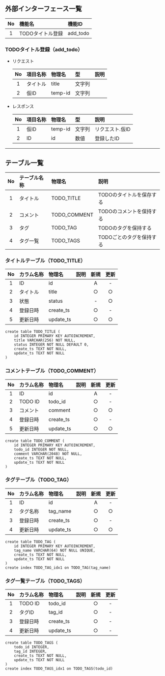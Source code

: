 ## 外部インターフェース一覧

|No|機能名|機能ID|
|:-:|:--|:--|
|1|TODOタイトル登録|add_todo|

### TODOタイトル登録（add_todo）

- リクエスト
  
  |No|項目名称|物理名|型|説明|
  |:-:|:--|:--|:--|:--|
  |1|タイトル|title|文字列||
  |2|仮ID|temp-id|文字列||

- レスポンス
  
  |No|項目名称|物理名|型|説明|
  |:-:|:--|:--|:--|:--|
  |1|仮ID|temp-id|文字列|リクエスト.仮ID|
  |2|ID|id|数値|登録したID|

***
## テーブル一覧

|No|テーブル名称|物理名|説明|
|:-:|:--|:--|:--|
|1|タイトル|TODO_TITLE|TODOのタイトルを保存する|
|2|コメント|TODO_COMMENT|TODOのコメントを保持する|
|3|タグ|TODO_TAG|TODOのタグを保持する|
|4|タグ一覧|TODO_TAGS|TODOごとのタグを保持する|

### タイトルテーブル（TODO_TITLE）

|No|カラム名称|物理名|説明|新規|更新|
|:-:|:--|:--|:--|:-:|:-:|
|1|ID|id||A|-|
|2|タイトル|title||○|○|
|3|状態|status||-|○|
|4|登録日時|create_ts||○|-|
|5|更新日時|update_ts||○|○|

```
create table TODO_TITLE (
    id INTEGER PRIMARY KEY AUTOINCREMENT,
    title VARCHAR(256) NOT NULL,
    status INTEGER NOT NULL DEFAULT 0,
    create_ts TEXT NOT NULL,
    update_ts TEXT NOT NULL
)
```

### コメントテーブル（TODO_COMMENT）

|No|カラム名称|物理名|説明|新規|更新|
|:-:|:--|:--|:--|:-:|:-:|
|1|ID|id||A|-|
|2|TODO ID|todo_id||○|-|
|3|コメント|comment||○|○|
|4|登録日時|create_ts||○|-|
|5|更新日時|update_ts||○|○|

```
create table TODO_COMMENT (
    id INTEGER PRIMARY KEY AUTOINCREMENT,
    todo_id INTEGER NOT NULL,
    comment VARCHAR(2048) NOT NULL,
    create_ts TEXT NOT NULL,
    update_ts TEXT NOT NULL
)
```

### タグテーブル（TODO_TAG）

|No|カラム名称|物理名|説明|新規|更新|
|:-:|:--|:--|:--|:-:|:-:|
|1|ID|id||A|-|
|2|タグ名称|tag_name||○|○|
|3|登録日時|create_ts||○|-|
|4|更新日時|update_ts||○|○|

```
create table TODO_TAG (
    id INTEGER PRIMARY KEY AUTOINCREMENT,
    tag_name VARCHAR(64) NOT NULL UNIQUE,
    create_ts TEXT NOT NULL,
    update_ts TEXT NOT NULL
)
create index TODO_TAG_idx1 on TODO_TAG(tag_name)
```

### タグ一覧テーブル（TODO_TAGS）

|No|カラム名称|物理名|説明|新規|更新|
|:-:|:--|:--|:--|:-:|:-:|
|1|TODO ID|todo_id||○|-|
|2|タグID|tag_id||○|-|
|3|登録日時|create_ts||○|-|
|4|更新日時|update_ts||○|-|

```
create table TODO_TAGS (
    todo_id INTEGER,
    tag_id INTEGER,
    create_ts TEXT NOT NULL,
    update_ts TEXT NOT NULL
)
create index TODO_TAGS_idx1 on TODO_TAGS(todo_id)
```
